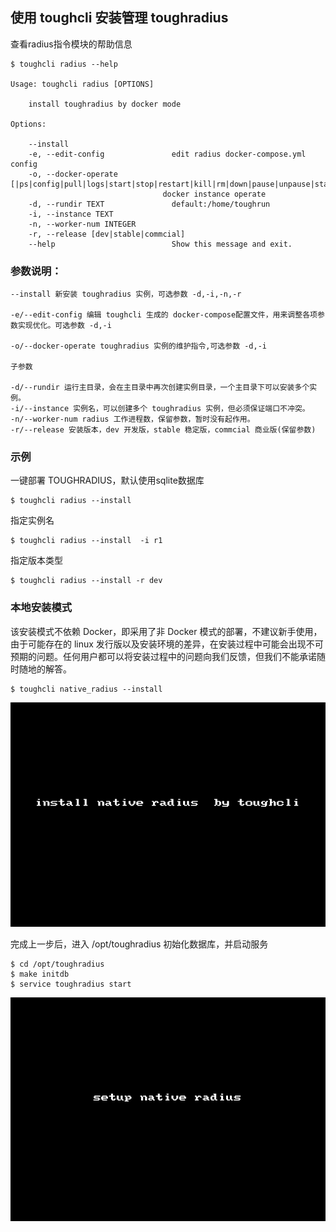 ## 使用 toughcli 安装管理  toughradius

查看radius指令模块的帮助信息

    $ toughcli radius --help

    Usage: toughcli radius [OPTIONS]

        install toughradius by docker mode

    Options:

        --install
        -e, --edit-config               edit radius docker-compose.yml config
        -o, --docker-operate [|ps|config|pull|logs|start|stop|restart|kill|rm|down|pause|unpause|status|upgrade]
                                      docker instance operate
        -d, --rundir TEXT               default:/home/toughrun
        -i, --instance TEXT
        -n, --worker-num INTEGER
        -r, --release [dev|stable|commcial]
        --help                          Show this message and exit.


### 参数说明：

    --install 新安装 toughradius 实例，可选参数 -d,-i,-n,-r

    -e/--edit-config 编辑 toughcli 生成的 docker-compose配置文件，用来调整各项参数实现优化。可选参数 -d,-i

    -o/--docker-operate toughradius 实例的维护指令,可选参数 -d,-i

    子参数

    -d/--rundir 运行主目录，会在主目录中再次创建实例目录，一个主目录下可以安装多个实例。
    -i/--instance 实例名，可以创建多个 toughradius 实例，但必须保证端口不冲突。
    -n/--worker-num radius 工作进程数，保留参数，暂时没有起作用。
    -r/--release 安装版本，dev 开发版，stable 稳定版，commcial 商业版(保留参数)

### 示例

一键部署 TOUGHRADIUS，默认使用sqlite数据库

    $ toughcli radius --install  

指定实例名

    $ toughcli radius --install  -i r1 

指定版本类型

    $ toughcli radius --install -r dev 

### 本地安装模式

该安装模式不依赖 Docker，即采用了非 Docker 模式的部署，不建议新手使用，由于可能存在的 linux 发行版以及安装环境的差异，在安装过程中可能会出现不可预期的问题。任何用户都可以将安装过程中的问题向我们反馈，但我们不能承诺随时随地的解答。

    $ toughcli native_radius --install

![](../imgs/toughcli_native_radius_install.gif)

完成上一步后，进入 /opt/toughradius 初始化数据库，并启动服务

    $ cd /opt/toughradius 
    $ make initdb
    $ service toughradius start

![](../imgs/toughcli_native_radius_install_2.gif)









